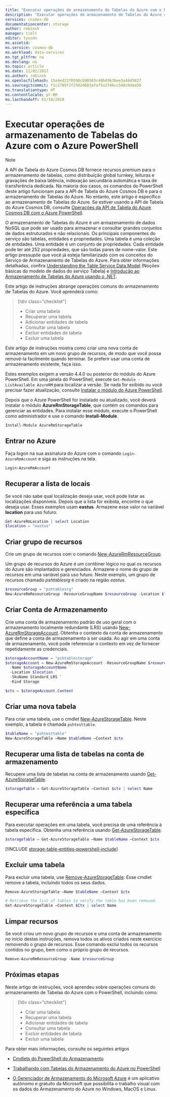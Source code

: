 ```yaml
---
title: "Executar operações de armazenamento de Tabelas do Azure com o PowerShell | Microsoft Docs"
description: "Executar operações de armazenamento de Tabelas do Azure com o PowerShell"
services: cosmos-db
documentationcenter: storage
author: robinsh
manager: timlt
editor: tysonn
ms.assetid: 
ms.service: cosmos-db
ms.workload: data-services
ms.tgt_pltfrm: na
ms.devlang: na
ms.topic: article
ms.date: 11/02/2017
ms.author: robinsh
ms.openlocfilehash: 15a4ed2370598cb98565c48b4563bee3a4445827
ms.sourcegitcommit: f1c1789f2f2502d683afaf5a2f46cc548c0dea50
ms.translationtype: HT
ms.contentlocale: pt-BR
ms.lasthandoff: 01/18/2018
---
```

# <a name="perform-azure-table-storage-operations-with-azure-powershell"></a>Executar operações de armazenamento de Tabelas do Azure com o Azure PowerShell 

>[!NOTE]
>A API de Tabela do Azure Cosmos DB fornece recursos premium para o armazenamento de tabelas, como distribuição global turnkey, leituras e gravações de baixa latência, indexação secundária automática e taxa de transferência dedicada. Na maioria dos casos, os comandos do PowerShell deste artigo funcionam para a API de Tabela do Azure Cosmos DB e para o armazenamento de Tabelas do Azure. No entanto, este artigo é específico ao armazenamento de Tabelas do Azure. Se estiver usando a API de Tabela do Azure Cosmos DB, consulte [Operações da API de Tabela do Azure Cosmos DB com o Azure PowerShell](table-powershell.md).
>

O armazenamento de Tabelas do Azure é um armazenamento de dados NoSQL que pode ser usado para armazenar e consultar grandes conjuntos de dados estruturados e não relacionais. Os principais componentes do serviço são tabelas, entidades e propriedades. Uma tabela é uma coleção de entidades. Uma entidade é um conjunto de propriedades. Cada entidade pode ter até 252 propriedades, que são todas pares de nome-valor. Este artigo pressupõe que você já esteja familiarizado com os conceitos do Serviço de Armazenamento de Tabelas do Azure. Para obter informações detalhadas, confira [Understanding the Table Service Data Model](/rest/api/storageservices/Understanding-the-Table-Service-Data-Model) (Noções básicas do modelo de dados do serviço Tabela) e [Introdução ao Armazenamento de Tabelas do Azure usando o .NET](table-storage-how-to-use-dotnet.md).

Este artigo de instruções abrange operações comuns do armazenamento de Tabelas do Azure. Você aprenderá como: 

> [!div class="checklist"]
> * Criar uma tabela
> * Recuperar uma tabela
> * Adicionar entidades de tabela
> * Consultar uma tabela
> * Excluir entidades de tabela
> * Excluir uma tabela

Este artigo de instruções mostra como criar uma nova conta de armazenamento em um novo grupo de recursos, de modo que você possa removê-la facilmente quando terminar. Se preferir usar uma conta de armazenamento existente, faça isso.

Estes exemplos exigem a versão 4.4.0 ou posterior do módulo do Azure PowerShell. Em uma janela do PowerShell, execute `Get-Module -ListAvailable AzureRM` para localizar a versão. Se nada for exibido ou você precisar fazer atualização, consulte [Instalar o módulo do Azure PowerShell](/powershell/azure/install-azurerm-ps). 

Depois que o Azure PowerShell for instalado ou atualizado, você deverá instalar o módulo **AzureRmStorageTable**, que contém os comandos para gerenciar as entidades. Para instalar esse módulo, execute o PowerShell como administrador e use o comando **Install-Module**.

```powershell
Install-Module AzureRmStorageTable
```

## <a name="sign-in-to-azure"></a>Entrar no Azure

Faça logon na sua assinatura do Azure com o comando `Login-AzureRmAccount` e siga as instruções na tela.

```powershell
Login-AzureRmAccount
```

## <a name="retrieve-list-of-locations"></a>Recuperar a lista de locais

Se você não sabe qual localização deseja usar, você pode listar as localizações disponíveis. Depois que a lista for exibida, encontre o que deseja usar. Esses exemplos usam **eastus**. Armazene esse valor na variável **location** para uso futuro.

```powershell
Get-AzureRmLocation | select Location 
$location = "eastus"
```

## <a name="create-resource-group"></a>Criar grupo de recursos

Crie um grupo de recursos com o comando [New-AzureRmResourceGroup](/powershell/module/azurerm.resources/New-AzureRmResourceGroup). 

Um grupo de recursos do Azure é um contêiner lógico no qual os recursos do Azure são implantados e gerenciados. Armazene o nome do grupo de recursos em uma variável para uso futuro. Neste exemplo, um grupo de recursos chamado *pshtablesrg* é criado na região *eastus*.

```powershell
$resourceGroup = "pshtablesrg"
New-AzureRmResourceGroup -ResourceGroupName $resourceGroup -Location $location
```

## <a name="create-storage-account"></a>Criar Conta de Armazenamento

Crie uma conta de armazenamento padrão de uso geral com o armazenamento localmente redundante (LRS) usando [New-AzureRmStorageAccount](/powershell/module/azurerm.storage/New-AzureRmStorageAccount). Obtenha o contexto da conta de armazenamento que define a conta de armazenamento a ser usada. Ao agir em uma conta de armazenamento, você pode referenciar o contexto em vez de fornecer repetidamente as credenciais.

```powershell
$storageAccountName = "pshtablestorage"
$storageAccount = New-AzureRmStorageAccount -ResourceGroupName $resourceGroup `
  -Name $storageAccountName `
  -Location $location `
  -SkuName Standard_LRS `
  -Kind Storage

$ctx = $storageAccount.Context
```

## <a name="create-a-new-table"></a>Criar uma nova tabela

Para criar uma tabela, use o cmdlet [New-AzureStorageTable](/powershell/module/azure.storage/New-AzureStorageTable). Neste exemplo, a tabela é chamada `pshtesttable`.

```powershell
$tableName = "pshtesttable"
New-AzureStorageTable –Name $tableName –Context $ctx
```

## <a name="retrieve-a-list-of-tables-in-the-storage-account"></a>Recuperar uma lista de tabelas na conta de armazenamento

Recupere uma lista de tabelas na conta de armazenamento usando [Get-AzureStorageTable](/powershell/module/azure.storage/Get-AzureStorageTable).

```powershell
$storageTable = Get-AzureStorageTable –Context $ctx | select Name
```

## <a name="retrieve-a-reference-to-a-specific-table"></a>Recuperar uma referência a uma tabela específica

Para executar operações em uma tabela, você precisa de uma referência à tabela específica. Obtenha uma referência usando [Get-AzureStorageTable](/powershell/module/azure.storage/Get-AzureStorageTable). 

```powershell
$storageTable = Get-AzureStorageTable –Name $tableName –Context $ctx
```

[!INCLUDE [storage-table-entities-powershell-include](../../includes/storage-table-entities-powershell-include.md)]

## <a name="delete-a-table"></a>Excluir uma tabela

Para excluir uma tabela, use [Remove-AzureStorageTable](/powershell/module/azure.storage/Remove-AzureStorageTable). Esse cmdlet remove a tabela, incluindo todos os seus dados.

```powershell
Remove-AzureStorageTable –Name $tableName –Context $ctx

# Retrieve the list of tables to verify the table has been removed.
Get-AzureStorageTable –Context $Ctx | select Name
```

## <a name="clean-up-resources"></a>Limpar recursos

Se você criou um novo grupo de recursos e uma conta de armazenamento no início destas instruções, remova todos os ativos criados neste exercício removendo o grupo de recursos. Esse comando exclui todos os recursos contidos no grupo, bem como o próprio grupo de recursos.

```powershell
Remove-AzureRmResourceGroup -Name $resourceGroup
```

## <a name="next-steps"></a>Próximas etapas

Neste artigo de instruções, você aprendeu sobre operações comuns do armazenamento de Tabelas do Azure com o PowerShell, incluindo como: 

> [!div class="checklist"]
> * Criar uma tabela
> * Recuperar uma tabela
> * Adicionar entidades de tabela
> * Consultar uma tabela
> * Excluir entidades de tabela
> * Excluir uma tabela

Para obter mais informações, consulte os seguintes artigos

* [Cmdlets do PowerShell do Armazenamento](/powershell/module/azurerm.storage#storage)

* [Trabalhando com Tabelas do Armazenamento do Azure no PowerShell](https://blogs.technet.microsoft.com/paulomarques/2017/01/17/working-with-azure-storage-tables-from-powershell/)

* [O Gerenciador de Armazenamento do Microsoft Azure](../vs-azure-tools-storage-manage-with-storage-explorer.md) é um aplicativo autônomo e gratuito da Microsoft que possibilita o trabalho visual com os dados do Armazenamento do Azure no Windows, MacOS e Linux.